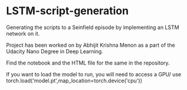 # LSTM-script-generation
Generating the scripts to a Seinfield episode by implementing an LSTM network on it. 

Project has been worked on by Abhijit Krishna Menon as a part of the Udacity Nano Degree in Deep Learning. 

Find the notebook and the HTML file for the same in the repository. 

If you want to load the model to run, you will need to access a GPU/ use torch.load('model.pt',map_location=torch.device('cpu'))

